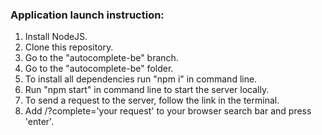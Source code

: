 ### Application launch instruction:

1. Install NodeJS.
2. Clone this repository.
3. Go to the "autocomplete-be" branch.
4. Go to the "autocomplete-be" folder.
5. To install all dependencies run "npm i" in command line.
6. Run "npm start" in command line to start the server locally.
7. To send a request to the server, follow the link in the terminal.
8. Add /?complete='your request' to your browser search bar and press 'enter'.